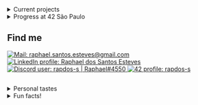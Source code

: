 <!-- <div align="left">
  <div>
    <img title="Raphael" height="135" src="https://github.com/rapdos-s/rapdos-s/blob/main/Avatar%20Cel%20Shading.png?raw=true">
    <img title="Most Used Languages" height="135em" src="https://github-readme-stats.vercel.app/api/top-langs/?username=rapdos-s&layout=compact&langs_count=7&theme=apprentice&border_radius=8&hide_border=true&bg_color=3e3e3e&hide=shell,powershell"/>
  </div>
</div>
<div align="left">
  <div>
    </br>
    &nbsp;&nbsp;
    <img title="C" src="https://img.shields.io/badge/C-3e3e3e?&logo=c&logoColor=white">
    <img title="C++" src="https://img.shields.io/badge/C%2B%2B-3e3e3e?logo=c%2B%2B&logoColor=white">
    <img title="CSS3" src="https://img.shields.io/badge/CSS3-3e3e3e?logo=CSS3&logoColor=white">
    <img title="JavaScript" src="https://img.shields.io/badge/JavaScript-3e3e3e?logo=javascript&logoColor=white">
    <img title="Node.js" src="https://img.shields.io/badge/Node.js-3e3e3e?logo=Node.js&logoColor=white">
    <img title="React" src="https://img.shields.io/badge/React-3e3e3e?logo=react&logoColor=white">
    <img title="Python" src="https://img.shields.io/badge/Python-3e3e3e?logo=python&logoColor=white">
    <img title="Android" src="https://img.shields.io/badge/Android-3e3e3e?logo=android&logoColor=white">
    <img title="KaiOS" src="https://img.shields.io/badge/KaiOS-3e3e3e?logo=KaiOS&logoColor=white">
    <img title="HTML5" src="https://img.shields.io/badge/HTML5-3e3e3e?logo=html5&logoColor=white">
  </div>

<h2>Current projects</h2>

-->

<details>
  <summary>Current projects</summary>
</br>

📝 [My README.md](https://github.com/rapdos-s/rapdos-s/ "My README.md");

🔍 [Searching a project at 42](https://profile.intra.42.fr/users/rapdos-s "Searching a project at 42");

</details>

<details>
  <summary>Progress at 42 São Paulo</summary>
</br>
<picture>
  <source
    media="(prefers-color-scheme: dark)"
    srcset="https://geps.dev/progress/100?dangerColor=3e3e3e&warningColor=3e3e3e&successColor=3e3e3e"
  >
  <source
    media="(prefers-color-scheme: light)"
    srcset="https://geps.dev/progress/100?dangerColor=aaaaaa&warningColor=aaaaaa&successColor=aaaaaa"
  >
  <img
    alt="Humam Coder progress bar at 100%"
    src="https://geps.dev/progress/100?dangerColor=3e3e3e&warningColor=3e3e3e&successColor=3e3e3e"
  >
</picture>
Human Coder (2022-2023)
</br>
<picture>
  <source
    media="(prefers-color-scheme: dark)"
    srcset="https://geps.dev/progress/1?dangerColor=3e3e3e&warningColor=3e3e3e&successColor=3e3e3e"
  >
  <source
    media="(prefers-color-scheme: light)"
    srcset="https://geps.dev/progress/1?dangerColor=aaaaaa&warningColor=aaaaaa&successColor=aaaaaa"
  >
  <img
    alt="Bachelor | RNCP6 progress bar at 1%"
    src="https://geps.dev/progress/1?dangerColor=3e3e3e&warningColor=3e3e3e&successColor=3e3e3e"
  >
</picture>
Bachelor | RNCP6 (2024-????)
</br>
<!--
<picture>
  <source
    media="(prefers-color-scheme: dark)"
    srcset="https://geps.dev/progress/0?dangerColor=3e3e3e&warningColor=3e3e3e&successColor=3e3e3e"
  >
  <source
    media="(prefers-color-scheme: light)"
    srcset="https://geps.dev/progress/0?dangerColor=aaaaaa&warningColor=aaaaaa&successColor=aaaaaa"
  >
  <img
    alt="Humam Coder progress bar at 0%"
    src="https://geps.dev/progress/0?dangerColor=3e3e3e&warningColor=3e3e3e&successColor=3e3e3e"
  >
</picture>
Master | RNCP7 (????-????)
-->
</details>

<h2>Find me</h2>

<a href="mailto:raphael.santos.esteves@gmail.com">
  <picture>
    <source
      media="(prefers-color-scheme: dark)"
      srcset="https://img.shields.io/badge/| Mail-3e3e3e?style=flat-square&logo=gmail&logoColor=e3e3e3"
    >
    <source
      media="(prefers-color-scheme: light)"
      srcset="https://img.shields.io/badge/| Mail-e3e3e3?style=flat-square&logo=gmail&logoColor=3e3e3e"
    >
    <img
  	  alt="Mail: raphael.santos.esteves@gmail.com"
      src="https://img.shields.io/badge/| Mail-3e3e3e?style=flat-square&logo=gmail&logoColor=e3e3e3"
    >
  </picture>
</a>

<a href="https://www.linkedin.com/in/rapdos-s/">
  <picture>
    <source
      media="(prefers-color-scheme: dark)"
      srcset="https://img.shields.io/badge/| LinkedIn-3e3e3e?style=flat-square&logo=linkedin&logoColor=e3e3e3"
    >
    <source
      media="(prefers-color-scheme: light)"
      srcset="https://img.shields.io/badge/| LinkedIn-e3e3e3?style=flat-square&logo=linkedin&logoColor=3e3e3e"
    >
    <img
  	  alt="LinkedIn profile: Raphael dos Santos Esteves"
      src="https://img.shields.io/badge/| LinkedIn-3e3e3e?style=flat-square&logo=linkedin&logoColor=e3e3e3"
    >
  </picture>
</a>

<a href="https://discordapp.com/users/797961558889070623/">
  <picture>
    <source
      media="(prefers-color-scheme: dark)"
      srcset="https://img.shields.io/badge/| Discord-3e3e3e?style=flat-square&logo=discord&logoColor=e3e3e3"
    >
    <source
      media="(prefers-color-scheme: light)"
      srcset="https://img.shields.io/badge/| Discord-e3e3e3?style=flat-square&logo=discord&logoColor=3e3e3e"
    >
    <img
  	  alt="Discord user: rapdos-s | Raphael#4550"
      src="https://img.shields.io/badge/| Discord-3e3e3e?style=flat-square&logo=discord&logoColor=e3e3e3"
    >
  </picture>
</a>

<a href="https://profile.intra.42.fr/users/rapdos-s">
  <picture>
    <source
      media="(prefers-color-scheme: dark)"
      srcset="https://img.shields.io/badge/| 42 São Paulo-3e3e3e?style=flat-square&logo=42&logoColor=e3e3e3"
    >
    <source
      media="(prefers-color-scheme: light)"
      srcset="https://img.shields.io/badge/| 42 São Paulo-e3e3e3?style=flat-square&logo=42&logoColor=3e3e3e"
    >
    <img
  	  alt="42 profile: rapdos-s"
      src="https://img.shields.io/badge/| 42 São Paulo-3e3e3e?style=flat-square&logo=42&logoColor=e3e3e3"
    >
  </picture>
</a>

<!--
<a href="https://exercism.org/profiles/rapdos-s">
  <picture>
    <source
      media="(prefers-color-scheme: dark)"
      srcset="https://img.shields.io/badge/| Exercism-3e3e3e?style=flat-square&logo=Exercism&logoColor=e3e3e3"
    >
    <source
      media="(prefers-color-scheme: light)"
      srcset="https://img.shields.io/badge/| Exercism-e3e3e3?style=flat-square&logo=Exercism&logoColor=3e3e3e"
    >
    <img
  	  alt="Exercism profile: rapdos-s"
      src="https://img.shields.io/badge/| Exercism-3e3e3e?style=flat-square&logo=Exercism&logoColor=e3e3e3"
    >
  </picture>
</a>
 -->
<h2></h2> <!-- Line divisor -->

<details>
  <summary>Personal tastes</summary>

  - ♟️ [Chess](https://www.chess.com/member/rapdos-s "Chess.com Profile");

  - 😁 Bad Jokes;

  - 🌾 [Stardew Valley](https://steamcommunity.com/id/rapdos-s/ "Steam Profile");

  - 🥜 Paçoca (Peanut Candy).

</details>

<details>
  <summary>Fun facts!</summary>

  - 🎵 I learned to play acoustic guitar even though I didn't like to listen to music;

  - 🏃 The username "**rapdos**" sounds like "**fasterous**" in Brazilian Portuguese;

</details>

<!-- Herobrine: I'm still here, boy. -->
